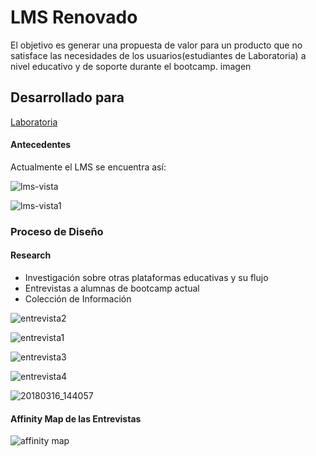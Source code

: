 # LMS Renovado
El objetivo es generar una propuesta de valor para un producto que no satisface las necesidades de los usuarios(estudiantes de Laboratoria) a nivel educativo y de soporte durante el bootcamp.
imagen
## Desarrollado para
 [Laboratoria](http://laboratoria.la)


#### Antecedentes

Actualmente el LMS se encuentra así:

![lms-vista](https://user-images.githubusercontent.com/32303418/37531156-55b21fb2-2909-11e8-916a-e02c639a5b58.png)

![lms-vista1](https://user-images.githubusercontent.com/32303418/37531189-686f24ba-2909-11e8-995b-8f06d93ce9cf.png)

### Proceso de Diseño

#### Research

* Investigación sobre otras plataformas educativas y su flujo
* Entrevistas a alumnas de bootcamp actual
* Colección de Información



![entrevista2](https://user-images.githubusercontent.com/32303418/37531757-0ec0bcba-290b-11e8-8169-6f3983ce158b.jpeg)

![entrevista1](https://user-images.githubusercontent.com/32303418/37531758-0ee31b20-290b-11e8-85d9-4184bf12488b.jpeg)

![entrevista3](https://user-images.githubusercontent.com/32303418/37541788-ddef97b8-2929-11e8-8688-e3d942e6c9dc.jpg)

![entrevista4](https://user-images.githubusercontent.com/32303418/37541849-19e7e0a4-292a-11e8-89d6-ea72f9ebebc0.jpg)

![20180316_144057](https://user-images.githubusercontent.com/32303418/37545923-a762c030-2938-11e8-96ba-9252d905dc68.jpg)

#### Affinity Map de las Entrevistas

![affinity map](https://user-images.githubusercontent.com/32303418/37548989-15d51fac-294a-11e8-8ffe-5f6d06e1614d.jpg)
